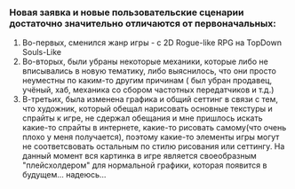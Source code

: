### Новая заявка и новые пользовательские сценарии достаточно значительно отличаются от первоначальных:
1. Во-первых, сменился жанр игры - с 2D Rogue-like RPG на TopDown Souls-Like
2. Во-вторых, были убраны некоторые механики, которые либо не вписывались в новую тематику, либо выяснилось, что они просто неуместны по каким-то другим причинам ( был убран продавец, учёный, хаб, механика со сбором частотных передатчиков и т.д.)
3. В-третьих, была изменена графика и общий сеттинг в связи с тем, что художник, который обещал нарисовать основные текстуры и спрайты к игре, не сдержал обещания и мне пришлось искать какие-то спрайты в интернете, какие-то рисовать самому(что очень плохо у меня получается), поэтому какие-то элементы игры могут не соответсвовать остальным по стилю рисования или сеттингу. На данный момент вся картинка в игре является своеобразным "плейсхолдером" для нормальной графики, которая появится в будущем... надеюсь...
